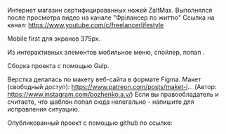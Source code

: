 Интернет магазин сертифицированных ножей ZaltMax.
Выполнялся после просмотра видео на канале "Фрілансер по життю"
Ссылка на канал: https://www.youtube.com/c/freelancerlifestyle

Mobile first для экранов 375px.

Из интерактивных элементов мобильное меню, спойлер, попап .

<!-- Эффект слайдеров реализован с помощью Swiper. -->

Сборка проекта с помощью Gulp.

Верстка делалась по макету веб-сайта в формате Figma.
Макет (свободный доступ): https://www.patreon.com/posts/maket-i... (Автор: https://www.instagram.com/bozhenko.a.v/)
Если вы правообладатель и считаете, что шаблон попал сюда нелегально - напишите для исправления ситуацию.

Опубликованный проект с помощью github по ссылке:
